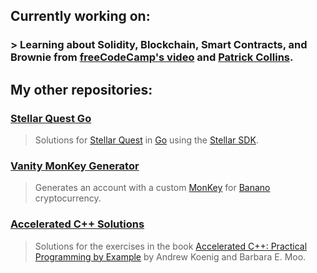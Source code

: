 ## Currently working on:

### > Learning about Solidity, Blockchain, Smart Contracts, and Brownie from [freeCodeCamp's video](https://youtu.be/M576WGiDBdQ) and [Patrick Collins](https://github.com/PatrickAlphaC).

## My other repositories:

### [Stellar Quest Go](https://github.com/altugbakan/stellar-quest-go)
> Solutions for [Stellar Quest](https://quest.stellar.org/) in [Go](https://golang.org/) using the [Stellar SDK](https://github.com/stellar/go).

### [Vanity MonKey Generator](https://github.com/altugbakan/vanity-monkey-generator)
> Generates an account with a custom [MonKey](https://monkey.banano.cc/) for [Banano](https://banano.cc/) cryptocurrency.

### [Accelerated C++ Solutions](https://github.com/altugbakan/accelerated-cpp-solutions)
> Solutions for the exercises in the book [Accelerated C++: Practical Programming by Example](http://www.acceleratedcpp.com/) by Andrew Koenig and Barbara E. Moo.
